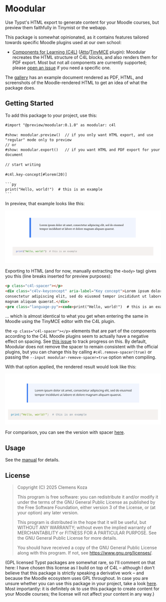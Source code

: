 # Moodular

Use Typst's HTML export to generate content for your Moodle courses, but preview them faithfully in Tinymist or the webapp.

This package is somewhat opinionated, as it contains features tailored towards specific Moodle plugins used at our own school:

- [Components for Learning (C4L)](https://componentsforlearning.org/) ([Atto](https://moodle.org/plugins/atto_c4l)/[TinyMCE](https://moodle.org/plugins/tiny_c4l) plugin): Moodular recreates the HTML structure of C4L blocks, and also renders them for PDF export. Most but not all components are currently supported; please [open an issue](https://github.com/SillyFreak/typst-moodular/issues) if you need a specific one.

The [gallery](https://github.com/SillyFreak/typst-moodular/tree/main/gallery) has an example document rendered as PDF, HTML, and screenshots of the Moodle-rendered HTML to get an idea of what the package does.

## Getting Started

To add this package to your project, use this:

````typ
#import "@preview/moodular:0.1.0" as moodular: c4l

#show: moodular.preview()  // if you only want HTML export, and use "regular" mode only to preview
// or
#show: moodular.export()   // if you want HTML and PDF export for your document

// start writing

#c4l.key-concept[#lorem(20)]

```py
print("Hello, world!")  # this is an example
```
````

In preview, that example looks like this:

<img src="./thumbnail.svg">

Exporting to HTML (and for now, manually extracting the `<body>` tag) gives you this (line breaks inserted for preview purposes):

```html
<p class="c4l-spacer"></p>
<div class="c4lv-keyconcept" aria-label="Key concept">Lorem ipsum dolor sit amet,
consectetur adipiscing elit, sed do eiusmod tempor incididunt ut labore et dolore
magnam aliquam quaerat.</div>
<pre class="language-py"><code>print("Hello, world!")  # this is an example</code></pre>
```

... which is almost identical to what you get when entering the same in Moodle using the TinyMCE editor with the C4L plugin.

the `<p class="c4l-spacer"></p>` elements that are part of the components according to the C4L Moodle plugins seem to actually have a negative effect on spacing.
See [this issue](https://github.com/reskit/moodle-tiny_c4l/issues/20) to track progress on this.
By default, Moodular does not remove the spacer to remain consistent with the official plugins, but you can change this by calling `#c4l.remove-spacer(true)` or passing the `--input moodular-remove-spacer=true` option when compiling.

With that option applied, the rendered result would look like this:

<img src="./thumbnail-moodle-no-spacer.png">

For comparison, you can see the version with spacer [here](./thumbnail-moodle.png).

## Usage

See the [manual](docs/manual.pdf) for details.

## License

> Copyright (C) 2025 Clemens Koza
>
> This program is free software: you can redistribute it and/or modify
> it under the terms of the GNU General Public License as published by
> the Free Software Foundation, either version 3 of the License, or
> (at your option) any later version.
>
> This program is distributed in the hope that it will be useful,
> but WITHOUT ANY WARRANTY; without even the implied warranty of
> MERCHANTABILITY or FITNESS FOR A PARTICULAR PURPOSE.  See the
> GNU General Public License for more details.
>
> You should have received a copy of the GNU General Public License
> along with this program.  If not, see <https://www.gnu.org/licenses/>.

(GPL licensed Typst packages are somewhat rare, so I'll comment on that here:
I have chosen this license as I build on top of C4L – although I don't believe that this package is strictly speaking a derivative work – and because the Moodle ecosystem uses GPL throughout.
In case you are unsure whether you can use this package in your project, take a look [here](https://forum.typst.app/t/lgplv3-licence-in-popular-typst-library-how-to-understand/1746).
Most importantly: it is definitely ok to use this package to create content for your Moodle courses; the license will not affect your content in any way.)
